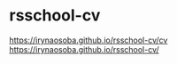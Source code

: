# rsschool-cv
https://irynaosoba.github.io/rsschool-cv/cv
https://irynaosoba.github.io/rsschool-cv/
